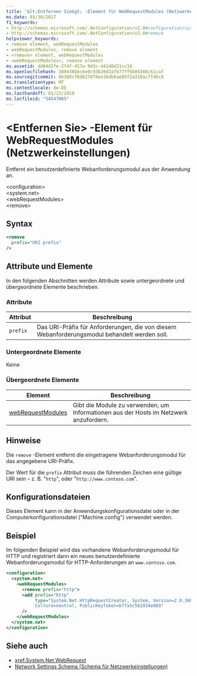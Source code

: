 ```yaml
---
title: '&lt;Entfernen Sie&gt; -Element für WebRequestModules (Netzwerkeinstellungen)'
ms.date: 03/30/2017
f1_keywords:
- http://schemas.microsoft.com/.NetConfiguration/v2.0#configuration/system.net/webRequestModules/remove
- http://schemas.microsoft.com/.NetConfiguration/v2.0#remove
helpviewer_keywords:
- remove element, webRequestModules
- webRequestModules, remove element
- <remove> element, webRequestModules
- <webRequestModules>, remove element
ms.assetid: dd84d2fe-2f4f-457a-9d3c-441d0d21cc10
ms.openlocfilehash: 380438bbc6e0c93b26d2afb77ff6b04308c61caf
ms.sourcegitcommit: 6b308cf6d627d78ee36dbbae8972a310ac7fd6c8
ms.translationtype: MT
ms.contentlocale: de-DE
ms.lasthandoff: 01/23/2019
ms.locfileid: "54547065"
---
```

# <a name="ltremovegt-element-for-webrequestmodules-network-settings"></a>&lt;Entfernen Sie&gt; -Element für WebRequestModules (Netzwerkeinstellungen)
Entfernt ein benutzerdefinierte Webanforderungsmodul aus der Anwendung an.  
  
 \<configuration>  
\<system.net>  
\<webRequestModules>  
\<remove>  
  
## <a name="syntax"></a>Syntax  
  
```xml  
<remove   
  prefix="URI prefix"   
/>  
```  
  
## <a name="attributes-and-elements"></a>Attribute und Elemente  
 In den folgenden Abschnitten werden Attribute sowie untergeordnete und übergeordnete Elemente beschrieben.  
  
### <a name="attributes"></a>Attribute  
  
|**Attribut**|**Beschreibung**|  
|-------------------|---------------------|  
|`prefix`|Das URI-Präfix für Anforderungen, die von diesem Webanforderungsmodul behandelt werden soll.|  
  
### <a name="child-elements"></a>Untergeordnete Elemente  
 Keine  
  
### <a name="parent-elements"></a>Übergeordnete Elemente  
  
|**Element**|**Beschreibung**|  
|-----------------|---------------------|  
|[webRequestModules](../../../../../docs/framework/configure-apps/file-schema/network/webrequestmodules-element-network-settings.md)|Gibt die Module zu verwenden, um Informationen aus der Hosts im Netzwerk anzufordern.|  
  
## <a name="remarks"></a>Hinweise  
 Die `remove` -Element entfernt die eingetragene Webanforderungsmodul für das angegebene URI-Präfix.  
  
 Der Wert für die `prefix` Attribut muss die führenden Zeichen eine gültige URI sein – z. B. "`http`", oder "`http://www.contoso.com`".  
  
## <a name="configuration-files"></a>Konfigurationsdateien  
 Dieses Element kann in der Anwendungskonfigurationsdatei oder in der Computerkonfigurationsdatei ("Machine.config") verwendet werden.  
  
## <a name="example"></a>Beispiel  

Im folgenden Beispiel wird das vorhandene Webanforderungsmodul für HTTP und registriert dann ein neues benutzerdefinierte Webanforderungsmodul für HTTP-Anforderungen an `www.contoso.com`.
  
```xml  
<configuration>  
  <system.net>  
    <webRequestModules>  
      <remove prefix="http">  
      <add prefix="http"  
           type="System.Net.HttpRequestCreator, System, Version=2.0.3600.0,  
           Culture=neutral, PublicKeyToken=b77a5c561934e089"  
      />  
    </webRequestModules>  
  </system.net>  
</configuration>  
```  
  
## <a name="see-also"></a>Siehe auch
- <xref:System.Net.WebRequest>
- [Network Settings Schema (Schema für Netzwerkeinstellungen)](../../../../../docs/framework/configure-apps/file-schema/network/index.md)
